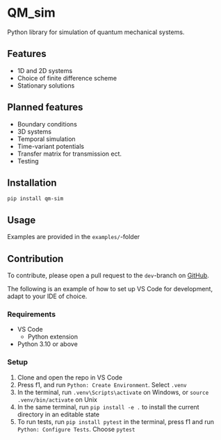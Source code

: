 # QM_sim

Python library for simulation of quantum mechanical systems.

## Features 
- 1D and 2D systems
- Choice of finite difference scheme
- Stationary solutions

## Planned features
- Boundary conditions
- 3D systems
- Temporal simulation
- Time-variant potentials
- Transfer matrix for transmission ect.
- Testing

## Installation

`pip install qm-sim`

## Usage

Examples are provided in the `examples/`-folder

## Contribution

To contribute, please open a pull request to the `dev`-branch on [GitHub](https://www.github.com/viljarjf/QM_sim/pulls).

The following is an example of how to set up VS Code for development, adapt to your IDE of choice.

### Requirements
- VS Code
    - Python extension
- Python 3.10 or above

### Setup
1. Clone and open the repo in VS Code
2. Press f1, and run `Python: Create Environment`. Select `.venv`
3. In the terminal, run `.venv\Scripts\activate` on Windows, or `source .venv/bin/activate` on Unix
4. In the same terminal, run `pip install -e .` to install the current directory in an editable state
5. To run tests, run `pip install pytest` in the terminal, press f1 and run `Python: Configure Tests`. Choose `pytest`
